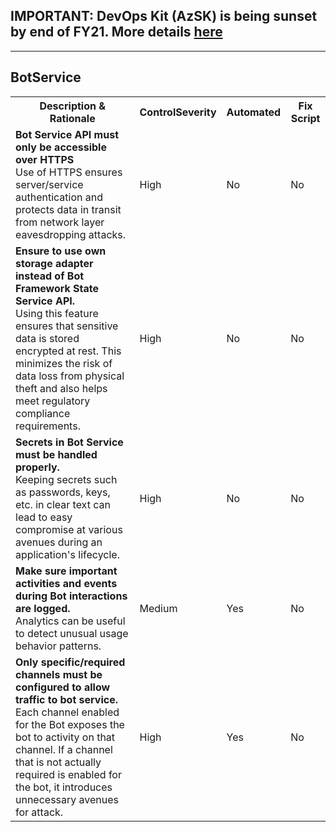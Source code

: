 ## IMPORTANT: DevOps Kit (AzSK) is being sunset by end of FY21. More details [here](../../../ReleaseNotes/AzSKSunsetNotice.md)
----------------------------------------------

<html>
<head>

</head><body>
<H2>BotService</H2><table><tr><th>Description & Rationale</th><th>ControlSeverity</th><th>Automated</th><th>Fix Script</th></tr><tr><td><b>Bot Service API must only be accessible over HTTPS</b><br/>Use of HTTPS ensures server/service authentication and protects data in transit from network layer eavesdropping attacks.</td><td>High</td><td>No</td><td>No</td></tr><tr><td><b>Ensure to use own storage adapter instead of Bot Framework State Service API.</b><br/>Using this feature ensures that sensitive data is stored encrypted at rest. This minimizes the risk of data loss from physical theft and also helps meet regulatory compliance requirements.</td><td>High</td><td>No</td><td>No</td></tr><tr><td><b>Secrets in Bot Service must be handled properly.</b><br/>Keeping secrets such as passwords, keys, etc. in clear text can lead to easy compromise at various avenues during an application's lifecycle.</td><td>High</td><td>No</td><td>No</td></tr><tr><td><b>Make sure important activities and events during Bot interactions are logged.</b><br/>Analytics can be useful to detect unusual usage behavior patterns.</td><td>Medium</td><td>Yes</td><td>No</td></tr><tr><td><b>Only specific/required channels must be configured to allow traffic to bot service.</b><br/>Each channel enabled for the Bot exposes the bot to activity on that channel. If a channel that is not actually required is enabled for the bot, it introduces unnecessary avenues for attack.</td><td>High</td><td>Yes</td><td>No</td></tr></table>
<table>
</table>
</body></html>
